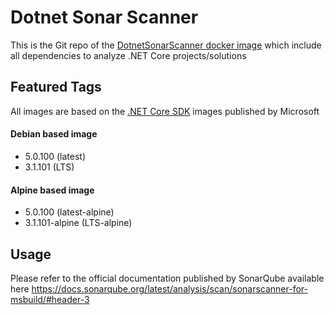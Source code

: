 # Dotnet Sonar Scanner
This is the Git repo of the [DotnetSonarScanner docker image](https://hub.docker.com/r/wildstrategies/dotnetsonarscanner) which include all dependencies to analyze .NET Core projects/solutions

## Featured Tags
All images are based on the [.NET Core SDK](https://hub.docker.com/_/microsoft-dotnet-core-sdk/) images published by Microsoft

#### Debian based image
* 5.0.100 (latest)
* 3.1.101 (LTS)

#### Alpine based image
* 5.0.100 (latest-alpine)
* 3.1.101-alpine (LTS-alpine)

## Usage
Please refer to the official documentation published by SonarQube available here https://docs.sonarqube.org/latest/analysis/scan/sonarscanner-for-msbuild/#header-3
